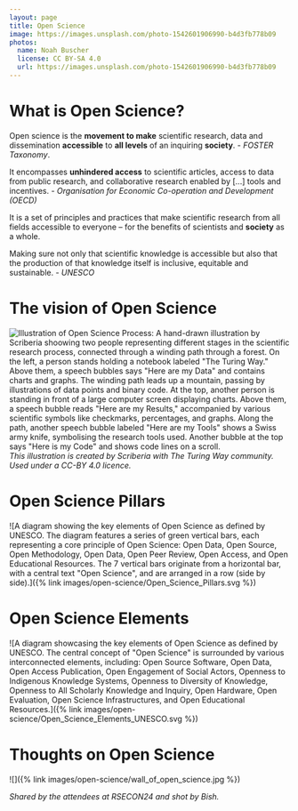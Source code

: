 ```yaml
---
layout: page
title: Open Science
image: https://images.unsplash.com/photo-1542601906990-b4d3fb778b09
photos:
  name: Noah Buscher
  license: CC BY-SA 4.0
  url: https://images.unsplash.com/photo-1542601906990-b4d3fb778b09
---
```


# What is Open Science?

Open science is the **movement to make** scientific research, data and dissemination **accessible** to **all levels** of an inquiring **society**. - *FOSTER Taxonomy*.

It encompasses **unhindered access** to scientific articles, access to data from public research, and collaborative research enabled by [...] tools and incentives. - *Organisation for Economic Co-operation and Development (OECD)*

It is a set of principles and practices that make scientific research from all fields accessible to everyone – for the benefits of scientists and **society** as a whole.
 
Making sure not only that scientific knowledge is accessible but also that the production of that knowledge itself is inclusive, equitable and sustainable. - *UNESCO*

# The vision of Open Science

![Illustration of Open Science Process: A hand-drawn illustration by Scriberia shoowing two people representing different stages in the scientific research process, connected through a winding path through a forest. On the left, a person stands holding a notebook labeled "The Turing Way." Above them, a speech bubbles says "Here are my Data" and contains charts and graphs. The winding path leads up a mountain, passing by illustrations of data points and binary code. At the top, another person is standing in front of a large computer screen displaying charts. Above them, a speech bubble reads "Here are my Results," accompanied by various scientific symbols like checkmarks, percentages, and graphs. Along the path, another speech bubble labeled "Here are my Tools" shows a Swiss army knife, symbolising the research tools used. Another bubble at the top says "Here is my Code" and shows code lines on a scroll.](https://www.publicengagement.ac.uk/sites/default/files/styles/general_/public/2024-08/Scriberia%20crop.png?itok=BMxzsq4B)
*This illustration is created by Scriberia with The Turing Way community. Used under a CC-BY 4.0 licence.*

# Open Science Pillars

![A diagram showing the key elements of Open Science as defined by UNESCO. The diagram features a series of green vertical bars, each representing a core principle of Open Science: Open Data, Open Source, Open Methodology, Open Data, Open Peer Review, Open Access, and Open Educational Resources. The 7 vertical bars originate from a horizontal bar, with a central text "Open Science", and are arranged in a row (side by side).]({% link images/open-science/Open_Science_Pillars.svg %})


# Open Science Elements

![A diagram showcasing the key elements of Open Science as defined by UNESCO. The central concept of "Open Science" is surrounded by various interconnected elements, including: Open Source Software, Open Data, Open Access Publication, Open Engagement of Social Actors, Openness to Indigenous Knowledge Systems, Openness to Diversity of Knowledge, Openness to All Scholarly Knowledge and Inquiry, Open Hardware, Open Evaluation, Open Science Infrastructures, and Open Educational Resources.]({% link images/open-science/Open_Science_Elements_UNESCO.svg %})

# Thoughts on Open Science

![]({% link images/open-science/wall_of_open_science.jpg %})

*Shared by the attendees at RSECON24 and shot by Bish.*
